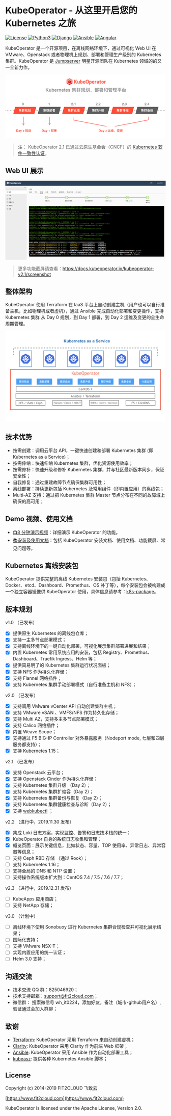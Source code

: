 # KubeOperator - 从这里开启您的 Kubernetes 之旅

[![License](http://img.shields.io/badge/license-apache%20v2-blue.svg)](https://github.com/KubeOperatpr/KubeOperatpr/blob/master/LICENSE)
[![Python3](https://img.shields.io/badge/python-3.6-green.svg?style=plastic)](https://www.python.org/)
[![Django](https://img.shields.io/badge/django-2.1-brightgreen.svg?style=plastic)](https://www.djangoproject.com/)
[![Ansible](https://img.shields.io/badge/ansible-2.6.5-blue.svg?style=plastic)](https://www.ansible.com/)
[![Angular](https://img.shields.io/badge/angular-7.0.4-red.svg?style=plastic)](https://www.angular.cn/)

KubeOperator 是一个开源项目，在离线网络环境下，通过可视化 Web UI 在 VMware、Openstack 或者物理机上规划、部署和管理生产级别的 Kubernetes 集群。KubeOperator 是 [Jumpserver](https://github.com/jumpserver/jumpserver) 明星开源团队在 Kubernetes 领域的的又一全新力作。

![overview](https://github.com/KubeOperator/docs/blob/master/website/static/img/overview.png?raw=true)

> 注： KubeOperator 2.1 已通过云原生基金会（CNCF）的 [Kubernetes 软件一致性认证](https://landscape.cncf.io/selected=kube-operator)。

## Web UI 展示

![overview](https://raw.githubusercontent.com/KubeOperator/website/master/images/kubeoperator-ui.jpg)

>更多功能截屏请查看：https://docs.kubeoperator.io/kubeoperator-v2.1/screenshot

## 整体架构

KubeOperator 使用 Terraform 在 IaaS 平台上自动创建主机（用户也可以自行准备主机，比如物理机或者虚机），通过 Ansible 完成自动化部署和变更操作，支持 Kubernetes 集群 从 Day 0 规划，到 Day 1 部署，到 Day 2 运维及变更的全生命周期管理。

![overview](https://github.com/KubeOperator/docs/blob/master/website/static/img/KubeOperator.jpeg?raw=true)

## 技术优势

-  按需创建：调用云平台 API，一键快速创建和部署 Kubernetes 集群 (即 Kubernetes as a Service)；
-  按需伸缩：快速伸缩 Kubernetes 集群，优化资源使用效率；
-  按需修补：快速升级和修补 Kubernetes 集群，并与社区最新版本同步，保证安全性；
-  自我修复：通过重建故障节点确保集群可用性；
-  离线部署：持续更新包括 Kubernetes 及常用组件（即内置应用）的离线包；
-  Multi-AZ 支持：通过把 Kubernetes 集群 Master 节点分布在不同的故障域上确保的高可用；

 ## Demo 视频、使用文档

-  [:tv:8 分钟演示视频]( https://kubeoperator-1256577600.file.myqcloud.com/video/KubeOperator2.1.mp4)：详细演示 KubeOperator 的功能。
-  [:books:安装及使用文档](https://docs.kubeoperator.io/)：包括 KubeOperator 安装文档、使用文档、功能截屏、常见问题等。

 ## Kubernetes 离线安装包

KubeOperator 提供完整的离线 Kubernetes 安装包（包括 Kubernetes、Docker、etcd、Dashboard、Promethus、OS 补丁等），每个安装包会被构建成一个独立容器镜像供 KubeOperator 使用，具体信息请参考：[k8s-package](https://github.com/KubeOperator/k8s-package)。

## 版本规划

 v1.0 （已发布）

- [x] 提供原生 Kubernetes 的离线包仓库；
- [x] 支持一主多节点部署模式；
- [x] 支持离线环境下的一键自动化部署，可视化展示集群部署进展和结果；
- [x] 内置 Kubernetes 常用系统应用的安装，包括 Registry、Promethus、Dashboard、Traefik Ingress、Helm 等；
- [x] 提供简易明了的 Kubernetes 集群运行状况面板；
- [x] 支持 NFS 作为持久化存储；
- [x] 支持 Flannel 网络插件；
- [x] 支持 Kubernetes 集群手动部署模式（自行准备主机和 NFS）；

 v2.0 （已发布）

- [x] 支持调用 VMware vCenter API 自动创建集群主机；
- [x] 支持 VMware vSAN 、VMFS/NFS 作为持久化存储；
- [x] 支持 Multi AZ，支持多主多节点部署模式；
- [x] 支持 Calico 网络插件；
- [x] 内置 Weave Scope；
- [x] 支持通过 F5 BIG-IP Controller 对外暴露服务（Nodeport mode, 七层和四层服务都支持）；
- [x] 支持 Kubernetes 1.15；

 v2.1 （已发布）
 
- [x] 支持 Openstack 云平台；
- [x] 支持 Openstack Cinder 作为持久化存储；
- [x] 支持 Kubernetes 集群升级 （Day 2）；
- [x] 支持 Kubernetes 集群扩缩容（Day 2）；
- [x] 支持 Kubernetes 集群备份与恢复（Day 2）；
- [x] 支持 Kubernetes 集群健康检查与诊断（Day 2）；
- [x] 支持 [webkubectl](https://github.com/webkubectl/webkubectl) ；

 v2.2 （进行中，2019.11.30 发布）

- [x] 集成 Loki 日志方案，实现监控、告警和日志技术栈的统一；
- [x] KubeOperator 自身的系统日志收集和管理；
- [x] 概览页面：展示关键信息，比如状态、容量、TOP 使用率、异常日志、异常容器等信息；
- [ ] 支持 Ceph RBD 存储 （通过 Rook）；
- [ ] 支持 Kubernetes 1.16；
- [ ] 支持全局的 DNS 和 NTP 设置；
- [ ] 支持操作系统版本扩大到：CentOS 7.4 / 7.5 / 7.6 / 7.7；

 v2.3 （进行中，2019.12.31 发布）
 
- [ ] KubeApps 应用商店；
- [ ] 支持 NetApp 存储； 

 v3.0 （计划中）
 
- [ ] 离线环境下使用 Sonobuoy 进行 Kubernetes 集群合规检查并可视化展示结果；
- [ ] 国际化支持；
- [ ] 支持 VMware NSX-T；
- [ ] 实现内置应用的统一认证；
- [ ] Helm 3.0 支持；

## 沟通交流
 
- 技术交流 QQ 群：825046920；
- 技术支持邮箱：support@fit2cloud.com；
- 微信群： 搜索微信号 wh_it0224，添加好友，备注（城市-github用户名）, 验证通过会加入群聊；

## 致谢

- [Terraform](https://github.com/hashicorp/terraform): KubeOperator 采用 Terraform 来自动创建虚机；
- [Clarity](https://github.com/vmware/clarity/): KubeOperator 采用 Clarity 作为前端 Web 框架；
- [Ansible](https://github.com/ansible/ansible): KubeOperator 采用 Ansible 作为自动化部署工具；
- [kubeasz](https://github.com/easzlab/kubeasz): 提供各种 Kubernetes Ansible 脚本；

## License

Copyright (c) 2014-2019 FIT2CLOUD 飞致云

[https://www.fit2cloud.com](https://www.fit2cloud.com)<br>

KubeOperator is licensed under the Apache License, Version 2.0.
